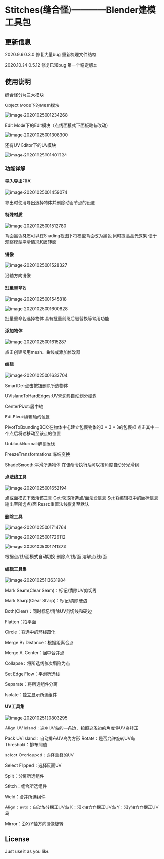 # Stitches(缝合怪)————Blender建模工具包

## 更新信息



2020.9.6	0.3.0	修复大量bug 重新梳理文件结构

2020.10.24	0.5.12	修复已知bug 第一个稳定版本



## **使用说明**



缝合怪分为三大模块

Object Mode下的Mesh模块

![image-20201025001234268](https://raw.githubusercontent.com/BreakPointOo/FigureBed/main/img/image-20201025001234268.png)

Edit Mode下的Edit模块（点线面模式下面板略有改动）

![image-20201025001308300](https://raw.githubusercontent.com/BreakPointOo/FigureBed/main/img/image-20201025001308300.png)

还有UV Editor下的UV模块

![image-20201025001401324](https://raw.githubusercontent.com/BreakPointOo/FigureBed/main/img/image-20201025001401324.png)

### 功能详解

#### 导入导出FBX

![image-20201025001459074](https://raw.githubusercontent.com/BreakPointOo/FigureBed/main/img/image-20201025001459074.png)

导出时使用导出选择物体并删除动画节点的设置

#### 特殊材质

![image-20201025001512780](https://raw.githubusercontent.com/BreakPointOo/FigureBed/main/img/image-20201025001512780.png)

背面黑色材质可以在Shading视图下将模型背面改为黑色 同时提高高光效果 便于观察模型平滑情况和反转面

#### 镜像

![image-20201025001528327](https://raw.githubusercontent.com/BreakPointOo/FigureBed/main/img/image-20201025001528327.png)

沿轴方向镜像



#### 批量重命名

![image-20201025001545818](https://raw.githubusercontent.com/BreakPointOo/FigureBed/main/img/image-20201025001545818.png)

![image-20201025001600828](https://raw.githubusercontent.com/BreakPointOo/FigureBed/main/img/image-20201025001600828.png)

批量重命名选择物体 具有批量前缀后缀替换等常用功能

#### 添加物体

![image-20201025001615287](https://raw.githubusercontent.com/BreakPointOo/FigureBed/main/img/image-20201025001615287.png)

点击创建常用mesh、曲线或添加修改器

#### 编辑

![image-20201025001633704](https://raw.githubusercontent.com/BreakPointOo/FigureBed/main/img/image-20201025001633704.png)

SmartDel:点击按钮删除所选物体

UVIslandToHardEdges:UV壳边界自动划分硬边

CenterPivot:居中轴

EditPivot:编辑轴的位置

PivotToBoundingBOX:在物体中心建立包裹物体的3 * 3 * 3的包裹框 点击其中一个点后将轴移动至该点的位置

UnblockNormal:解锁法线

FreezeTransformations:冻结变换

ShadeSmooth:平滑所选物体 在该命令执行后可以按角度自动分光滑组

#### 点法线工具

![image-20201025001652194](https://raw.githubusercontent.com/BreakPointOo/FigureBed/main/img/image-20201025001652194.png)

点或面模式下激活该工具 Get:获取所选点/面法线信息 	Set:将编辑框中的坐标信息输出至所选点/面 Reset:重置法线恢复至默认

#### 删除工具

![image-20201025001714764](https://raw.githubusercontent.com/BreakPointOo/FigureBed/main/img/image-20201025001714764.png)

![image-20201025001726112](https://raw.githubusercontent.com/BreakPointOo/FigureBed/main/img/image-20201025001726112.png)

![image-20201025001741873](https://raw.githubusercontent.com/BreakPointOo/FigureBed/main/img/image-20201025001741873.png)

根据点/线/面模式自动切换	删除点/线/面	溶解点/线/面

#### 编辑工具集

![image-20201025113631984](https://raw.githubusercontent.com/BreakPointOo/FigureBed/main/img/image-20201025113631984.png)

Mark Seam(Clear Seam)：标记/清除UV剪切线

Mark Sharp(Clear Sharp)：标记/清除硬边

Both(Clear)：同时标记/清除UV剪切线和硬边

Flatten：拍平面

Circle：将选中的环线圆化

Merge By Distance：根据距离合点

Merge At Center：居中合并点

Collapse：将所选线依次塌陷为点

Set Edge Flow：平滑所选线

Separate：将所选组件分离

Isolate：独立显示所选组件

#### UV工具集

![image-20201025120803295](https://raw.githubusercontent.com/BreakPointOo/FigureBed/main/img/image-20201025120803295.png)

Align UV Island：选中UV岛的一条边，按照这条边的角度将UV岛转正

Pack UV Island：自动排布UV岛为方形 Rotate：是否允许旋转UV岛 Threshold：排布阈值

select Overlapped：选择重叠的UV

Select Flipped：选择反面UV

Split：分离所选组件

Stitch：缝合所选组件

Weld：合并所选组件

Align：auto：自动旋转摆正UV岛	X：沿x轴方向摆正UV岛	Y：沿y轴方向摆正UV岛

Mirror：沿X/Y轴方向镜像旋转



## License

Just use it as you like.